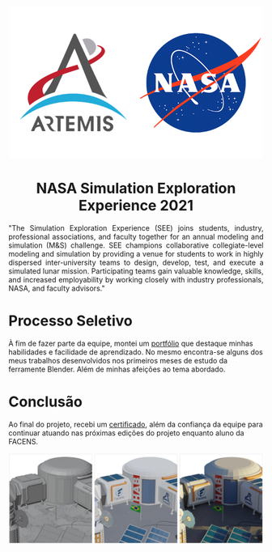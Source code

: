 <div align="center">
  <img src="./artemis.png" width="500px">
  <h1>NASA Simulation Exploration Experience 2021</h1>
  <p align="justify">"The Simulation Exploration Experience (SEE) joins students, industry, professional associations, and faculty together for an annual modeling and simulation (M&S) challenge. SEE champions collaborative collegiate-level modeling and simulation by providing a venue for students to work in highly dispersed inter-university teams to design, develop, test, and execute a simulated lunar mission. Participating teams gain valuable knowledge, skills, and increased employability by working closely with industry professionals, NASA, and faculty advisors."</p>
</div>

<h1>Processo Seletivo</h1>
<p>À fim de fazer parte da equipe, montei um <a href="https://github.com/luankleber/Portfolio-NASA2021/blob/main/NASA-190930-MECATRONICA.pdf">portfólio</a> que destaque minhas habilidades e facilidade de aprendizado. No mesmo encontra-se alguns dos meus trabalhos desenvolvidos nos primeiros meses de estudo da ferramente Blender. Além de minhas afeições ao tema abordado.</p>
<h1>Conclusão</h1>
<p> Ao final do projeto, recebi um <a href="https://drive.google.com/file/d/1RegkxTVjcovMNAgwXz6IEyvm-qes99Yu/view">certificado</a>, além da confiança da equipe para continuar atuando nas próximas edições do projeto enquanto aluno da FACENS.</p>

<img src="./blender.png">
